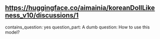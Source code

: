 ## https://huggingface.co/aimainia/koreanDollLikeness_v10/discussions/1

contains_question: yes
question_part: A dumb question: How to use this model?